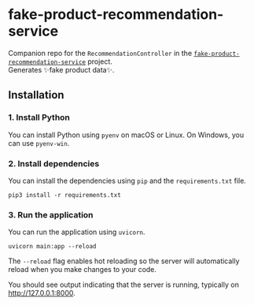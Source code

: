 # fake-product-recommendation-service

Companion repo for the `RecommendationController` in the [`fake-product-recommendation-service`](https://github.com/squidmin/fake-product-recommendation-service) project.\
Generates ✨fake product data✨.

## Installation

### 1. Install Python

You can install Python using `pyenv` on macOS or Linux. On Windows, you can use `pyenv-win`.

### 2. Install dependencies

You can install the dependencies using `pip` and the `requirements.txt` file.

```shell
pip3 install -r requirements.txt
```

### 3. Run the application

You can run the application using `uvicorn`.

```shell
uvicorn main:app --reload
```

The `--reload` flag enables hot reloading so the server will automatically reload when you make changes to your code.

You should see output indicating that the server is running, typically on http://127.0.0.1:8000.
